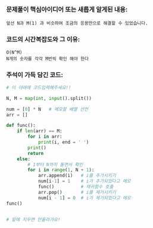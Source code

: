 ### 문제풀이 핵심아이디어 또는 새롭게 알게된 내용: 
    앞선 N과 M(1) 과 비슷하여 조금의 응용만으로 해결할 수 있었습니다.
    
### 코드의 시간복잡도와 그 이유:
    O(N^M)
    N개의 숫자를 각각 M번씩 확인 해야 한다
    
    
### 주석이 가득 담긴 코드:
```python
# 이 아래에 코드입력해주세요!!

N, M = map(int, input().split())

num = [0] * N   # 메모할 배열 선언
arr = []

def func():
    if len(arr) == M:
        for i in arr:
            print(i, end = ' ')
        print()
        return
    else:
        # 1부터 N까지 돌면서 확인
        for i in range(1, N + 1):
            arr.append(i)   # i를 추가시키기
            num[i-1] = 1    # i가 추가되었다고 메모
            func()          # 재귀함수 호출
            arr.pop()       # i를 제거시키기
            num[i - 1] = 0  # i가 제거되었다고 메모
func()


# 밑에 지우면 안올라가요!
```